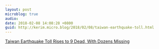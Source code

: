 ```yaml
---
layout: post
microblog: true
audio: 
date: 2018-02-08 14:08:28 +0800
guid: http://kerim.micro.blog/2018/02/08/taiwan-earthquake-toll.html
---
```

[Taiwan Earthquake Toll Rises to 9 Dead, With Dozens Missing](https://mobile.nytimes.com/2018/02/07/world/asia/taiwan-earthquake-search-survivors.html)
